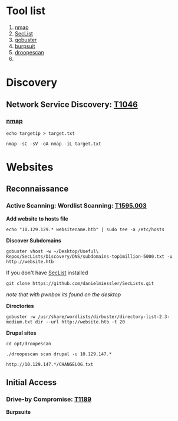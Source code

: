 # Tool list
1. [nmap](https://www.kali.org/tools/nmap/)
2. [SecList](https://www.kali.org/tools/seclists/)
3. [gobuster](https://www.kali.org/tools/gobuster/)
4. [burpsuit](https://www.kali.org/tools/burpsuite/)
5. [droopescan]()
6. 


# Discovery
## Network Service Discovery: [T1046](https://attack.mitre.org/techniques/T1046/)


### [nmap](https://github.com/Johan-p/nmap-cheatsheet)

`echo targetip > target.txt`

`nmap -sC -sV -oA nmap -iL target.txt`

# Websites
## Reconnaissance
### Active Scanning: Wordlist Scanning: [T1595.003](https://attack.mitre.org/techniques/T1595/003/) 

**Add website to hosts file**

`echo "10.129.129.* websitename.htb" | sudo tee -a /etc/hosts`

**Discover Subdomains**

`gobuster vhost -w ~/Desktop/Useful\ Repos/SecLists/Discovery/DNS/subdomains-top1million-5000.txt -u http://website.htb`

If you don't have [SecList](https://www.kali.org/tools/seclists/) installed

`git clone https://github.com/danielmiessler/SecLists.git`
 
 *note that with pwnbox its found on the desktop*

**Directories**

`gobuster -w /usr/share/wordlists/dirbuster/directory-list-2.3-medium.txt dir --url http://website.htb -t 20`

**Drupal sites**
 
`cd opt/droopescan`

`./droopescan scan drupal -u 10.129.147.*`

`http://10.129.147.*/CHANGELOG.txt`

## Initial Access
###  Drive-by Compromise: [T1189](https://attack.mitre.org/techniques/T1189/) 

**Burpsuite**



